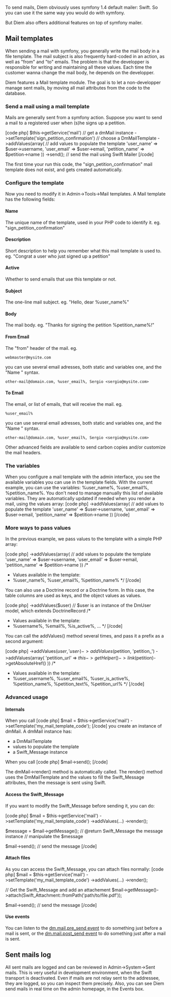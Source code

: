 To send mails, Diem obviously uses symfony 1.4 default mailer: Swift.
So you can use it the same way you would do with symfony.

But Diem also offers additional features on top of symfony mailer.

## Mail templates
When sending a mail with symfony, you generally write the mail body in a file template.
The mail subject is also frequently hard-coded in an action, as well as "from" and "to" emails.
The problem is that the developper is responsible for writing and maintaining all these values.
Each time the customer wanna change the mail body, he depends on the developper.

Diem features a Mail template module.
The goal is to let a non-developper manage sent mails, by moving all mail attributes from the code to the database.

### Send a mail using a mail template

Mails are generally sent from a symfony action.
Suppose you want to send a mail to a registered user when (s)he signs up a petition.

[code php]
$this->getService('mail')                   // get a dmMail instance
->setTemplate('sign_petition_confirmation') // choose a DmMailTemplate
->addValues(array(                          // add values to populate the template
  'user_name'       => $user->username,
  'user_email'      => $user->email,
  'petition_name'   => $petition->name
))
->send();                                   // send the mail using Swift Mailer
[/code]

The first time your run this code, the "sign_petition_confirmation" mail template does not exist, and gets created automatically.

### Configure the template

Now you need to modify it in Admin->Tools->Mail templates. A Mail template has the following fields:

#### Name
The unique name of the template, used in your PHP code to identify it.
eg. "sign_petition_confirmation"

#### Description
Short description to help you remember what this mail template is used to.
eg. "Congrat a user who just signed up a petition"

#### Active
Whether to send emails that use this template or not.

#### Subject
The one-line mail subject.
eg. "Hello, dear %user_name%"

#### Body
The mail body.
eg. "Thanks for signing the petition %petition_name%!"

#### From Email
The "from" header of the mail.
eg.

    webmaster@mysite.com

you can use several email adresses, both static and variables one, and the "Name <email>" syntax.

    other-mail@domain.com, %user_email%, Sergio <sergio@mysite.com>

#### To Email
The email, or list of emails, that will receive the mail.
eg.

    %user_email%

you can use several email adresses, both static and variables one, and the "Name <email>" syntax.

    other-mail@domain.com, %user_email%, Sergio <sergio@mysite.com>

Other advanced fields are available to send carbon copies and/or customize the mail headers.

### The variables

When you configure a mail template with the admin interface, you see the available variables you can use in the template fields.
With the current example, you can use the variables: %user_name%, %user_email%, %petition_name%.
You don't need to manage manually this list of available variables. They are automatically updated if needed when you render a mail, using the values array:
[code php]
->addValues(array(                          // add values to populate the template
  'user_name'       => $user->username,
  'user_email'      => $user->email,
  'petition_name'   => $petition->name
))
[/code]

### More ways to pass values

In the previous example, we pass values to the template with a simple PHP array:

[code php]
->addValues(array(                          // add values to populate the template
  'user_name'       => $user->username,
  'user_email'      => $user->email,
  'petition_name'   => $petition->name
))
/*
 * Values available in the template:
 * %user_name%, %user_email%, %petition_name%
 */
[/code]

You can also use a Doctrine record or a Doctrine form.
In this case, the table columns are used as keys, and the object values as values.

[code php]
->addValues($user) // $user is an instance of the DmUser model, which extends DoctrineRecord
/*
 * Values available in the template:
 * %username%, %email%, %is_active%, ...
 */
[/code]

You can call the addValues() method several times, and pass it a prefix as a second argument:

[code php]
->addValues($user, 'user_')
->addValues($petition, 'petition_')
->addValues(array(
  'petition_url' => $this->getHelper()->link($petition)->getAbsoluteHref()
))
/*
 * Values available in the template:
 * %user_username%, %user_email%, %user_is_active%, %petition_name%, %petition_text%, %petition_url%
 */
[/code]

### Advanced usage

#### Internals

When you call
[code php]
$mail = $this->getService('mail')
->setTemplate('my_mail_template_code');
[/code]
you create an instance of dmMail. A dmMail instance has:
- a DmMailTemplate
- values to populate the template
- a Swift_Message instance

When you call
[code php]
$mail->send();
[/code]

The dmMail->render() method is automatically called.
The render() method uses the DmMailTemplate and the values to fill the Swift_Message attributes, then the message is sent using Swift.

#### Access the Swift_Message

If you want to modify the Swift_Message before sending it, you can do:

[code php]
$mail = $this->getService('mail')
->setTemplate('my_mail_template_code')
->addValues(...)
->render();

$message = $mail->getMessage(); // @return Swift_Message the message instance
// manipulate the $message

$mail->send(); // send the message
[/code]

#### Attach files

As you can access the Swift_Message, you can attach files normally:
[code php]
$mail = $this->getService('mail')
->setTemplate('my_mail_template_code')
->addValues(...)
->render();

// Get the Swift_Message and add an attachement
$mail->getMessage()->attach(Swift_Attachment::fromPath('path/to/file.pdf'));

$mail->send(); // send the message
[/code]

#### Use events

You can listen to the [dm.mail.pre_send event](page:30#events-list:core-events:dm-mail-pre_send) to do something just before a mail is sent, or the [dm.mail.post_send event](page:30#events-list:core-events:dm-mail-post_send) to do something just after a mail is sent.

## Sent mails log

All sent mails are logged and can be reviewed in Admin->System->Sent mails.
This is very useful in development environment, when the Swift transport is deactivated.
Even if mails are not relay sent to the addressee, they are logged, so you can inspect them precisely.
Also, you can see Diem send mails in real time on the admin homepage, in the Events box.
